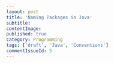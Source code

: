 ```yaml
---
layout: post
title: 'Naming Packages in Java'
subtitle: 
contentImage: 
published: true
category: Programming
tags: ['draft', 'Java', 'Conventions']
commentIssueId: 5
---
```

